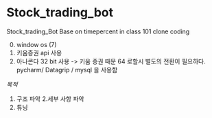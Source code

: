 # Stock_trading_bot
Stock_trading_Bot     Base on timepercent in class 101 clone coding


0. window os  (7)
1. 키움증권 api  사용
2. 아나콘다 32 bit 사용 
-> 키움 증권 때문 64 로할시 별도의 전환이 필요하다.
pycharm/ Datagrip / mysql 을 사용함








*목적*
1. 구조 파악 
2.세부 사항 파악 
3. 튜닝

